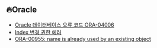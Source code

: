 ## 🔥Oracle
- [Oracle 데이터베이스 오류 코드 ORA-04006](./auto-seq.md)
- [Index 변경 권한 에러](./index.md)
- [ORA-00955: name is already used by an existing object](./table-already.md)
